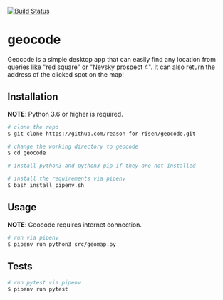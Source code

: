[![Build Status](https://travis-ci.org/reason-for-risen/geocode.svg?branch=dev)](https://travis-ci.org/reason-for-risen/geocode)
# geocode
Geocode is a simple desktop app that can easily find any location from queries like "red square" or "Nevsky prospect 4". It can also return the address of the clicked spot on the map! 

## Installation

**NOTE**: Python 3.6 or higher is required.

```bash
# clone the repo
$ git clone https://github.com/reason-for-risen/geocode.git

# change the working directory to geocode
$ cd geocode

# install python3 and python3-pip if they are not installed

# install the requirements via pipenv
$ bash install_pipenv.sh
```

## Usage
**NOTE**: Geocode requires internet connection.
```bash
# run via pipenv
$ pipenv run python3 src/geomap.py
```

## Tests
```bash
# run pytest via pipenv
$ pipenv run pytest
```
